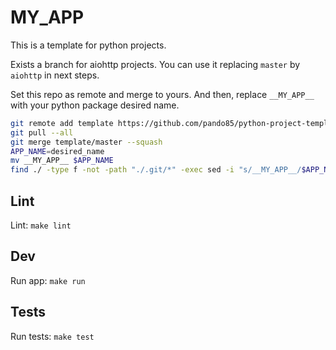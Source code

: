 # __MY_APP__

This is a template for python projects.

Exists a branch for aiohttp projects. You can use it replacing `master` by `aiohttp` in next steps.

Set this repo as remote and merge to yours.
And then, replace `__MY_APP__` with your python package desired name.
```bash
git remote add template https://github.com/pando85/python-project-template.git
git pull --all
git merge template/master --squash
APP_NAME=desired_name
mv __MY_APP__ $APP_NAME
find ./ -type f -not -path "./.git/*" -exec sed -i "s/__MY_APP__/$APP_NAME/g" {} \;
```

## Lint

Lint: `make lint`

## Dev

Run app: `make run`

## Tests

Run tests: `make test`
